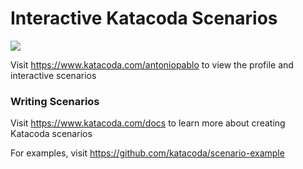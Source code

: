 # Interactive Katacoda Scenarios

[![](http://shields.katacoda.com/katacoda/antoniopablo/count.svg)](https://www.katacoda.com/antoniopablo "Get your profile on Katacoda.com")

Visit https://www.katacoda.com/antoniopablo to view the profile and interactive scenarios

### Writing Scenarios
Visit https://www.katacoda.com/docs to learn more about creating Katacoda scenarios

For examples, visit https://github.com/katacoda/scenario-example
